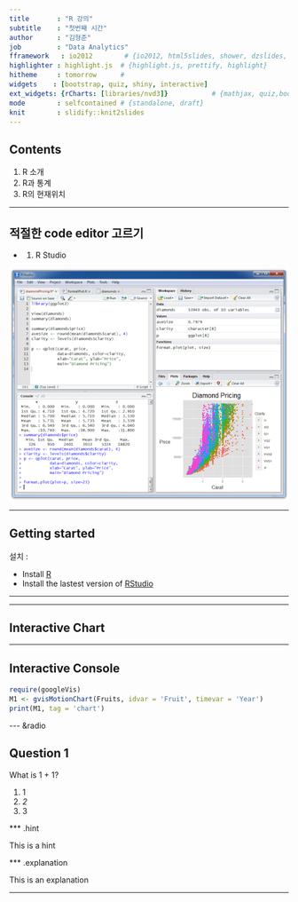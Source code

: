 ```yaml
---
title       : "R 강의"
subtitle    : "첫번째 시간"
author      : "김형준"
job         : "Data Analytics"
fframework   : io2012        # {io2012, html5slides, shower, dzslides, ...}
highlighter : highlight.js  # {highlight.js, prettify, highlight}
hitheme     : tomorrow      # 
widgets    : [bootstrap, quiz, shiny, interactive]
ext_widgets: {rCharts: [libraries/nvd3]}           # {mathjax, quiz,bootstra}
mode        : selfcontained # {standalone, draft}
knit        : slidify::knit2slides
---
```


## Contents

1. R 소개
2. R과 통계
3. R의 현재위치

---

## 적절한 code editor 고르기
- 1. R Studio  

![alt text](rstudio.png)

---

## Getting started
설치 :
 
* Install [R](http://www.r-project.org/)
* Install the lastest version of [RStudio](http://rstudio.org/download/) 
 
---


--- 
## Interactive Chart


<div id = 'chart1' class = 'rChart nvd3'></div>
<script type='text/javascript'>
 $(document).ready(function(){
      drawchart1()
    });
    function drawchart1(){  
      var opts = {
 "dom": "chart1",
"width":    800,
"height":    400,
"x": "Hair",
"y": "Freq",
"group": "Eye",
"type": "multiBarChart",
"id": "chart1" 
},
        data = [
 {
 "Hair": "Black",
"Eye": "Brown",
"Sex": "Male",
"Freq":             32 
},
{
 "Hair": "Brown",
"Eye": "Brown",
"Sex": "Male",
"Freq":             53 
},
{
 "Hair": "Red",
"Eye": "Brown",
"Sex": "Male",
"Freq":             10 
},
{
 "Hair": "Blond",
"Eye": "Brown",
"Sex": "Male",
"Freq":              3 
},
{
 "Hair": "Black",
"Eye": "Blue",
"Sex": "Male",
"Freq":             11 
},
{
 "Hair": "Brown",
"Eye": "Blue",
"Sex": "Male",
"Freq":             50 
},
{
 "Hair": "Red",
"Eye": "Blue",
"Sex": "Male",
"Freq":             10 
},
{
 "Hair": "Blond",
"Eye": "Blue",
"Sex": "Male",
"Freq":             30 
},
{
 "Hair": "Black",
"Eye": "Hazel",
"Sex": "Male",
"Freq":             10 
},
{
 "Hair": "Brown",
"Eye": "Hazel",
"Sex": "Male",
"Freq":             25 
},
{
 "Hair": "Red",
"Eye": "Hazel",
"Sex": "Male",
"Freq":              7 
},
{
 "Hair": "Blond",
"Eye": "Hazel",
"Sex": "Male",
"Freq":              5 
},
{
 "Hair": "Black",
"Eye": "Green",
"Sex": "Male",
"Freq":              3 
},
{
 "Hair": "Brown",
"Eye": "Green",
"Sex": "Male",
"Freq":             15 
},
{
 "Hair": "Red",
"Eye": "Green",
"Sex": "Male",
"Freq":              7 
},
{
 "Hair": "Blond",
"Eye": "Green",
"Sex": "Male",
"Freq":              8 
} 
]
  
      if(!(opts.type==="pieChart" || opts.type==="sparklinePlus" || opts.type==="bulletChart")) {
        var data = d3.nest()
          .key(function(d){
            //return opts.group === undefined ? 'main' : d[opts.group]
            //instead of main would think a better default is opts.x
            return opts.group === undefined ? opts.y : d[opts.group];
          })
          .entries(data);
      }
      
      if (opts.disabled != undefined){
        data.map(function(d, i){
          d.disabled = opts.disabled[i]
        })
      }
      
      nv.addGraph(function() {
        var chart = nv.models[opts.type]()
          .width(opts.width)
          .height(opts.height)
          
        if (opts.type != "bulletChart"){
          chart
            .x(function(d) { return d[opts.x] })
            .y(function(d) { return d[opts.y] })
        }
          
         
        
          
        

        
        
        
      
       d3.select("#" + opts.id)
        .append('svg')
        .datum(data)
        .transition().duration(500)
        .call(chart);

       nv.utils.windowResize(chart.update);
       return chart;
      });
    };
</script>

---

## Interactive Console


```r
require(googleVis)
M1 <- gvisMotionChart(Fruits, idvar = 'Fruit', timevar = 'Year')
print(M1, tag = 'chart')
```

<!-- MotionChart generated in R 3.1.1 by googleVis 0.5.5 package -->
<!-- Sun Mar  8 04:01:20 2015 -->


<!-- jsHeader -->
<script type="text/javascript">
 
// jsData 
function gvisDataMotionChartID6c4438ec3e02 () {
var data = new google.visualization.DataTable();
var datajson =
[
 [
 "Apples",
2008,
"West",
98,
78,
20,
"2008-12-31" 
],
[
 "Apples",
2009,
"West",
111,
79,
32,
"2009-12-31" 
],
[
 "Apples",
2010,
"West",
89,
76,
13,
"2010-12-31" 
],
[
 "Oranges",
2008,
"East",
96,
81,
15,
"2008-12-31" 
],
[
 "Bananas",
2008,
"East",
85,
76,
9,
"2008-12-31" 
],
[
 "Oranges",
2009,
"East",
93,
80,
13,
"2009-12-31" 
],
[
 "Bananas",
2009,
"East",
94,
78,
16,
"2009-12-31" 
],
[
 "Oranges",
2010,
"East",
98,
91,
7,
"2010-12-31" 
],
[
 "Bananas",
2010,
"East",
81,
71,
10,
"2010-12-31" 
] 
];
data.addColumn('string','Fruit');
data.addColumn('number','Year');
data.addColumn('string','Location');
data.addColumn('number','Sales');
data.addColumn('number','Expenses');
data.addColumn('number','Profit');
data.addColumn('string','Date');
data.addRows(datajson);
return(data);
}
 
// jsDrawChart
function drawChartMotionChartID6c4438ec3e02() {
var data = gvisDataMotionChartID6c4438ec3e02();
var options = {};
options["width"] =    600;
options["height"] =    500;

    var chart = new google.visualization.MotionChart(
    document.getElementById('MotionChartID6c4438ec3e02')
    );
    chart.draw(data,options);
    

}
  
 
// jsDisplayChart
(function() {
var pkgs = window.__gvisPackages = window.__gvisPackages || [];
var callbacks = window.__gvisCallbacks = window.__gvisCallbacks || [];
var chartid = "motionchart";
  
// Manually see if chartid is in pkgs (not all browsers support Array.indexOf)
var i, newPackage = true;
for (i = 0; newPackage && i < pkgs.length; i++) {
if (pkgs[i] === chartid)
newPackage = false;
}
if (newPackage)
  pkgs.push(chartid);
  
// Add the drawChart function to the global list of callbacks
callbacks.push(drawChartMotionChartID6c4438ec3e02);
})();
function displayChartMotionChartID6c4438ec3e02() {
  var pkgs = window.__gvisPackages = window.__gvisPackages || [];
  var callbacks = window.__gvisCallbacks = window.__gvisCallbacks || [];
  window.clearTimeout(window.__gvisLoad);
  // The timeout is set to 100 because otherwise the container div we are
  // targeting might not be part of the document yet
  window.__gvisLoad = setTimeout(function() {
  var pkgCount = pkgs.length;
  google.load("visualization", "1", { packages:pkgs, callback: function() {
  if (pkgCount != pkgs.length) {
  // Race condition where another setTimeout call snuck in after us; if
  // that call added a package, we must not shift its callback
  return;
}
while (callbacks.length > 0)
callbacks.shift()();
} });
}, 100);
}
 
// jsFooter
</script>
 
<!-- jsChart -->  
<script type="text/javascript" src="https://www.google.com/jsapi?callback=displayChartMotionChartID6c4438ec3e02"></script>
 
<!-- divChart -->
  
<div id="MotionChartID6c4438ec3e02" 
  style="width: 600; height: 500;">
</div>

--- &radio

## Question 1

What is 1 + 1?

1. 1 
2. _2_
3. 3

*** .hint

This is a hint

*** .explanation

This is an explanation

---
